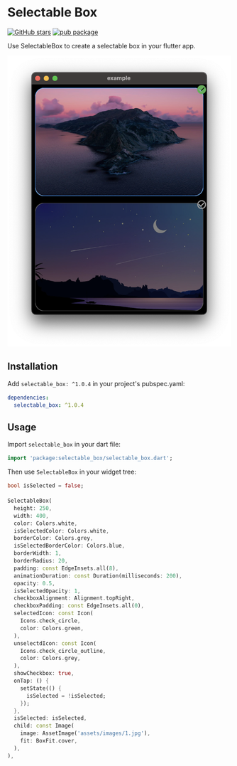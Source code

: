 # Selectable Box

[![GitHub stars](https://img.shields.io/github/stars/mantreshkhurana/selectable_box.svg?style=social)](https://github.com/mantreshkhurana/selectable_box)
[![pub package](https://img.shields.io/pub/v/selectable_box.svg)](https://pub.dartlang.org/packages/selectable_box)

Use SelectableBox to create a selectable box in your flutter app.

![Screenshot](https://raw.githubusercontent.com/mantreshkhurana/selectable_box/stable/screenshots/screenshot-1.png)

## Installation

Add `selectable_box: ^1.0.4` in your project's pubspec.yaml:

```yaml
dependencies:
  selectable_box: ^1.0.4
```

## Usage

Import `selectable_box` in your dart file:

```dart
import 'package:selectable_box/selectable_box.dart';
```

Then use `SelectableBox` in your widget tree:

```dart
bool isSelected = false;

SelectableBox(
  height: 250,
  width: 400,
  color: Colors.white,
  isSelectedColor: Colors.white,
  borderColor: Colors.grey,
  isSelectedBorderColor: Colors.blue,
  borderWidth: 1,
  borderRadius: 20,
  padding: const EdgeInsets.all(8),
  animationDuration: const Duration(milliseconds: 200),
  opacity: 0.5,
  isSelectedOpacity: 1,
  checkboxAlignment: Alignment.topRight,
  checkboxPadding: const EdgeInsets.all(0),
  selectedIcon: const Icon(
    Icons.check_circle,
    color: Colors.green,
  ),
  unselectdIcon: const Icon(
    Icons.check_circle_outline,
    color: Colors.grey,
  ),
  showCheckbox: true,
  onTap: () {
    setState(() {
      isSelected = !isSelected;
    });
  },
  isSelected: isSelected,
  child: const Image(
    image: AssetImage('assets/images/1.jpg'),
    fit: BoxFit.cover,
  ),
),
```
